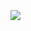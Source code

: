 <br/>
<br/>
<br/>
<img src="https://pretty-profile.vercel.app/api/github-stats?username=Nighty3098&theme=mac_bigsur&show=repoCount,stars,forks,followers,commits,closedPRs" />
<br/>
<br/>
<br/>
